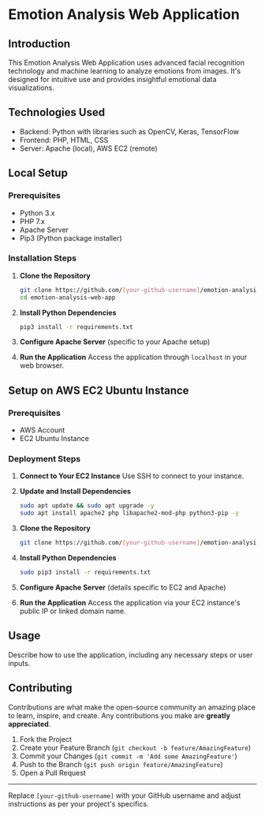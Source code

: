 
# Emotion Analysis Web Application

## Introduction
This Emotion Analysis Web Application uses advanced facial recognition technology and machine learning to analyze emotions from images. It's designed for intuitive use and provides insightful emotional data visualizations.

## Technologies Used
- Backend: Python with libraries such as OpenCV, Keras, TensorFlow
- Frontend: PHP, HTML, CSS
- Server: Apache (local), AWS EC2 (remote)

## Local Setup

### Prerequisites
- Python 3.x
- PHP 7.x
- Apache Server
- Pip3 (Python package installer)

### Installation Steps

1. **Clone the Repository**
   ```bash
   git clone https://github.com/[your-github-username]/emotion-analysis-web-app.git
   cd emotion-analysis-web-app
   ```

2. **Install Python Dependencies**
   ```bash
   pip3 install -r requirements.txt
   ```

3. **Configure Apache Server** (specific to your Apache setup)

4. **Run the Application**
   Access the application through `localhost` in your web browser.

## Setup on AWS EC2 Ubuntu Instance

### Prerequisites
- AWS Account
- EC2 Ubuntu Instance

### Deployment Steps

1. **Connect to Your EC2 Instance**
   Use SSH to connect to your instance.

2. **Update and Install Dependencies**
   ```bash
   sudo apt update && sudo apt upgrade -y
   sudo apt install apache2 php libapache2-mod-php python3-pip -y
   ```

3. **Clone the Repository**
   ```bash
   git clone https://github.com/[your-github-username]/emotion-analysis-web-app.git
   ```

4. **Install Python Dependencies**
   ```bash
   sudo pip3 install -r requirements.txt
   ```

5. **Configure Apache Server** (details specific to EC2 and Apache)

6. **Run the Application**
   Access the application via your EC2 instance's public IP or linked domain name.

## Usage

Describe how to use the application, including any necessary steps or user inputs.

## Contributing

Contributions are what make the open-source community an amazing place to learn, inspire, and create. Any contributions you make are **greatly appreciated**.

1. Fork the Project
2. Create your Feature Branch (`git checkout -b feature/AmazingFeature`)
3. Commit your Changes (`git commit -m 'Add some AmazingFeature'`)
4. Push to the Branch (`git push origin feature/AmazingFeature`)
5. Open a Pull Request

---

Replace `[your-github-username]` with your GitHub username and adjust instructions as per your project's specifics.

